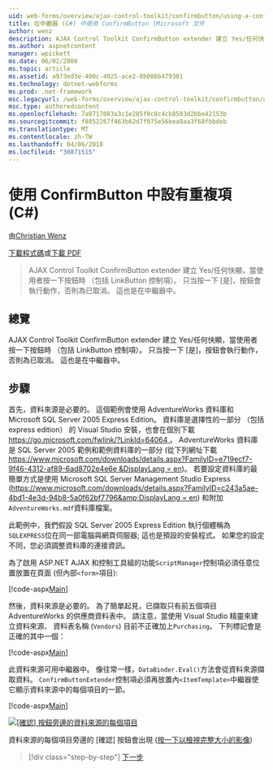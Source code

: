 ```yaml
---
uid: web-forms/overview/ajax-control-toolkit/confirmbutton/using-a-confirmbutton-in-a-repeater-cs
title: 在中繼器 (C#) 中使用 ConfirmButton |Microsoft 文件
author: wenz
description: AJAX Control Toolkit ConfirmButton extender 建立 Yes/任何快顯，當使用者按一下按鈕時 （包括 LinkButton 控制項）。 只有當是...
ms.author: aspnetcontent
manager: wpickett
ms.date: 06/02/2008
ms.topic: article
ms.assetid: a973ed3e-400c-4925-ace2-0b086b479301
ms.technology: dotnet-webforms
ms.prod: .net-framework
msc.legacyurl: /web-forms/overview/ajax-control-toolkit/confirmbutton/using-a-confirmbutton-in-a-repeater-cs
msc.type: authoredcontent
ms.openlocfilehash: 7a0717083a3c1e285f0c8c4cb8503d2bbe42153b
ms.sourcegitcommit: f8852267f463b62d7f975e56bea9aa3f68fbbdeb
ms.translationtype: MT
ms.contentlocale: zh-TW
ms.lasthandoff: 04/06/2018
ms.locfileid: "30871515"
---
```

<a name="using-a-confirmbutton-in-a-repeater-c"></a>使用 ConfirmButton 中設有重複項 (C#)
====================
由[Christian Wenz](https://github.com/wenz)

[下載程式碼](http://download.microsoft.com/download/8/6/d/86dea6c6-bb92-4fa6-aa14-f8c0f82100f5/ConfirmButton1.cs.zip)或[下載 PDF](http://download.microsoft.com/download/b/6/a/b6ae89ee-df69-4c87-9bfb-ad1eb2b23373/confirmbutton1CS.pdf)

> AJAX Control Toolkit ConfirmButton extender 建立 Yes/任何快顯，當使用者按一下按鈕時 （包括 LinkButton 控制項）。 只当按一下 [是]，按鈕會執行動作，否則為已取消。 這也是在中繼器中。


## <a name="overview"></a>總覽

AJAX Control Toolkit ConfirmButton extender 建立 Yes/任何快顯，當使用者按一下按鈕時 （包括 LinkButton 控制項）。 只当按一下 [是]，按鈕會執行動作，否則為已取消。 這也是在中繼器中。

## <a name="steps"></a>步驟

首先，資料來源是必要的。 這個範例會使用 AdventureWorks 資料庫和 Microsoft SQL Server 2005 Express Edition。 資料庫是選擇性的一部分 （包括 express edition） 的 Visual Studio 安裝，也會在個別下載[ https://go.microsoft.com/fwlink/?LinkId=64064 ](https://go.microsoft.com/fwlink/?LinkId=64064)。 AdventureWorks 資料庫是 SQL Server 2005 範例和範例資料庫的一部分 (從下列網址下載[ https://www.microsoft.com/downloads/details.aspx?FamilyID=e719ecf7-9f46-4312-af89-6ad8702e4e6e &amp;DisplayLang = en](https://www.microsoft.com/downloads/details.aspx?FamilyID=e719ecf7-9f46-4312-af89-6ad8702e4e6e&amp;DisplayLang=en))。 若要設定資料庫的最簡單方式是使用 Microsoft SQL Server Management Studio Express ([https://www.microsoft.com/downloads/details.aspx?FamilyID=c243a5ae-4bd1-4e3d-94b8-5a0f62bf7796&amp;DisplayLang = en](https://www.microsoft.com/downloads/details.aspx?FamilyID=c243a5ae-4bd1-4e3d-94b8-5a0f62bf7796&amp;DisplayLang=en)) 和附加`AdventureWorks.mdf`資料庫檔案。

此範例中，我們假設 SQL Server 2005 Express Edition 執行個體稱為`SQLEXPRESS`位在同一部電腦與網頁伺服器; 這也是預設的安裝程式。 如果您的設定不同，您必須調整資料庫的連接資訊。

為了啟用 ASP.NET AJAX 和控制工具組的功能`ScriptManager`控制項必須任意位置放置在頁面 (但內部`<form>`項目):

[!code-aspx[Main](using-a-confirmbutton-in-a-repeater-cs/samples/sample1.aspx)]

然後，資料來源是必要的。 為了簡單起見，已擷取只有前五個項目 AdventureWorks 的供應商資料表中。 請注意，當使用 Visual Studio 精靈來建立資料來源、 資料表名稱 (`Vendors`) 目前不正確加上`Purchasing`。 下列標記會是正確的其中一個：

[!code-aspx[Main](using-a-confirmbutton-in-a-repeater-cs/samples/sample2.aspx)]

此資料來源可用中繼器中。 像往常一樣，`DataBinder.Eval()`方法會從資料來源擷取資料。 `ConfirmButtonExtender`控制項必須再放置內`<ItemTemplate>`中繼器使它顯示資料來源中的每個項目的一節。

[!code-aspx[Main](using-a-confirmbutton-in-a-repeater-cs/samples/sample3.aspx)]


[![[確認] 按鈕旁邊的資料來源的每個項目](using-a-confirmbutton-in-a-repeater-cs/_static/image2.png)](using-a-confirmbutton-in-a-repeater-cs/_static/image1.png)

資料來源的每個項目旁邊的 [確認] 按鈕會出現 ([按一下以檢視完整大小的影像](using-a-confirmbutton-in-a-repeater-cs/_static/image3.png))

> [!div class="step-by-step"]
> [下一步](using-a-confirmbutton-in-a-repeater-vb.md)
